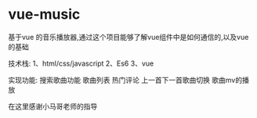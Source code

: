 # vue-music
基于vue 的音乐播放器,通过这个项目能够了解vue组件中是如何通信的,以及vue的基础

技术栈:
1、html/css/javascript
2、Es6
3、vue

实现功能:
搜索歌曲功能
歌曲列表
热门评论
上一首下一首歌曲切换
歌曲mv的播放



在这里感谢小马哥老师的指导
